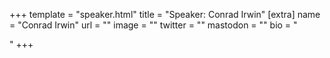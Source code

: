 +++
template = "speaker.html"
title = "Speaker: Conrad Irwin"
[extra]
  name = "Conrad Irwin"
  url = ""
  image = ""
  twitter = ""
  mastodon = ""
  bio = "<p></p>"
+++
